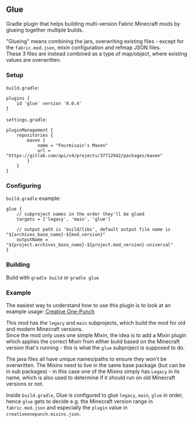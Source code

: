 ## Glue

Gradle plugin that helps building multi-version Fabric Minecraft mods by glueing together multiple builds.

"Glueing" means combining the jars, overwriting existing files - except for the `fabric.mod.json`, mixin configuration and refmap JSON files.  
These 3 files are instead combined as a type of map/object, where existing values are overwritten.

### Setup

`build.gradle`:

```
plugins {
    id 'glue' version '0.0.4'
}
```

`settings.gradle`:
```
pluginManagement {
    repositories {
        maven {
            name = "Fourmisain's Maven"
            url = "https://gitlab.com/api/v4/projects/37712942/packages/maven"
        }
    }
}
```

### Configuring

`build.gradle` example:
```
glue {
    // subproject names in the order they'll be glued
    targets = ['legacy', 'main', 'glue']

    // output path is 'build/libs', default output file name is "${archives_base_name}-${mod_version}"
    outputName = "${project.archives_base_name}-${project.mod_version}-universal"
}
```

### Building

Build with `gradle build` or `gradle glue`

### Example

The easiest way to understand how to use this plugin is to look at an example usage: [Creative One-Punch](https://github.com/Fourmisain/CreativeOnePunch)

This mod has the `legacy` and `main` subprojects, which build the mod for old and modern Minecraft versions.  
Since the mod only uses one simple Mixin, the idea is to add a Mixin plugin which applies the correct Mixin from either build based on the Minecraft version that's running - this is what the `glue` subproject is supposed to do.

The java files all have unique names/paths to ensure they won't be overwritten. The Mixins need to live in the same base package (but can be in sub packages) - in this case one of the Mixins simply has `Legacy` in its name,  which is also used to determine if it should run on old Minecraft versions or not.

Inside `build.gradle`, Glue is configured to glue `legacy`, `main`, `glue` in order, hence `glue` gets to decide e.g. the Minecraft version range in `fabric.mod.json` and especially the `plugin` value in `creativeonepunch.mixins.json`.